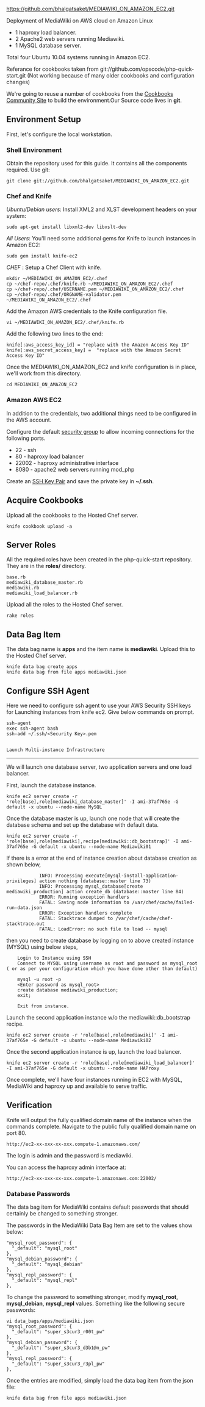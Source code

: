 https://github.com/bhalgatsaket/MEDIAWIKI_ON_AMAZON_EC2.git

Deployment of MediaWiki on AWS cloud on Amazon Linux

- 1 haproxy load balancer.
- 2 Apache2 web servers running Mediawiki.
- 1 MySQL database server.

Total four Ubuntu 10.04 systems running in Amazon EC2.

Referance for cookbooks taken from git://github.com/opscode/php-quick-start.git (Not working because of many older cookbooks and configuration changes)

We're going to reuse a number of cookbooks from the [Cookbooks Community Site](http://cookbooks.opscode.com) to build the environment.Our Source code lives in **git**. 

Environment Setup
----

First, let's configure the local workstation.

### Shell Environment

Obtain the repository used for this guide. It contains all the components required. Use git:

    git clone git://github.com/bhalgatsaket/MEDIAWIKI_ON_AMAZON_EC2.git

### Chef and Knife

*Ubuntu/Debian users*: Install XML2 and XLST development headers on your system:

    sudo apt-get install libxml2-dev libxslt-dev

*All Users*: You'll need some additional gems for Knife to launch instances in Amazon EC2:

    sudo gem install knife-ec2
	
*CHEF* : Setup a Chef Client with knife.

    mkdir ~/MEDIAWIKI_ON_AMAZON_EC2/.chef
    cp ~/chef-repo/.chef/knife.rb ~/MEDIAWIKI_ON_AMAZON_EC2/.chef
    cp ~/chef-repo/.chef/USERNAME.pem ~/MEDIAWIKI_ON_AMAZON_EC2/.chef
    cp ~/chef-repo/.chef/ORGNAME-validator.pem ~/MEDIAWIKI_ON_AMAZON_EC2/.chef
	
Add the Amazon AWS credentials to the Knife configuration file.

    vi ~/MEDIAWIKI_ON_AMAZON_EC2/.chef/knife.rb
	
Add the following two lines to the end:

    knife[:aws_access_key_id] = "replace with the Amazon Access Key ID"
    knife[:aws_secret_access_key] =  "replace with the Amazon Secret Access Key ID"

Once the MEDIAWIKI_ON_AMAZON_EC2 and knife configuration is in place, we'll work from this directory.

    cd MEDIAWIKI_ON_AMAZON_EC2

### Amazon AWS EC2

In addition to the credentials, two additional things need to be configured in the AWS account.

Configure the default [security group](http://docs.amazonwebservices.com/AWSEC2/latest/DeveloperGuide/index.html?using-network-security.html) to allow incoming connections for the following ports.

* 22 - ssh
* 80 - haproxy load balancer
* 22002 - haproxy administrative interface
* 8080 - apache2 web servers running mod_php

Create an [SSH Key Pair](http://docs.amazonwebservices.com/AWSEC2/latest/DeveloperGuide/index.html?using-credentials.html#using-credentials-keypair) and save the private key in **~/.ssh**.

Acquire Cookbooks
----
Upload all the cookbooks to the Hosted Chef server.

    knife cookbook upload -a
	
Server Roles
------------

All the required roles have been created in the php-quick-start repository. They are in the **roles/** directory.

    base.rb
    mediawiki_database_master.rb
    mediawiki.rb
    mediawiki_load_balancer.rb

Upload all the roles to the Hosted Chef server.

    rake roles

Data Bag Item
----

The data bag name is **apps** and the item name is **mediawiki**. Upload this to the Hosted Chef server.

    knife data bag create apps
    knife data bag from file apps mediawiki.json
	
Configure SSH Agent
----

Here we need to configure ssh agent to use your AWS Security SSH keys for Launching instances from knife ec2.
Give below commands on prompt.

	ssh-agent
	exec ssh-agent bash
	ssh-add ~/.ssh/<Security Key>.pem
	

	Launch Multi-instance Infrastructure
----

We will launch one database server, two application servers and one load balancer. 

First, launch the database instance.

    knife ec2 server create -r 'role[base],role[mediawiki_database_master]' -I ami-37af765e -G default -x ubuntu --node-name MySQL

Once the database master is up, launch one node that will create the database schema and set up the database with default data.

    knife ec2 server create -r 'role[base],role[mediawiki],recipe[mediawiki::db_bootstrap]' -I ami-37af765e -G default -x ubuntu --node-name Mediawiki01 

If there is a error at the end of instance creation about database creation as shown below,

				INFO: Processing execute[mysql-install-application-privileges] action nothing (database::master line 73)
				INFO: Processing mysql_database[create mediawiki_production] action create_db (database::master line 84)
				ERROR: Running exception handlers
				FATAL: Saving node information to /var/chef/cache/failed-run-data.json
				ERROR: Exception handlers complete
				FATAL: Stacktrace dumped to /var/chef/cache/chef-stacktrace.out
				FATAL: LoadError: no such file to load -- mysql

then you need to create database by logging on to above created instance (MYSQL) using below steps,

		Login to Instance using SSH
		Connect to MYSQL using username as root and password as mysql_root ( or as per your configuration which you have done other than default)
		
		mysql -u root -p
		<Enter password as mysql_root>
		create database mediawiki_production;
		exit;
		
		Exit from instance.
		

Launch the second application instance w/o the mediawiki::db_bootstrap recipe.

    knife ec2 server create -r 'role[base],role[mediawiki]' -I ami-37af765e -G default -x ubuntu --node-name Mediawiki02 

Once the second application instance is up, launch the load balancer.

    knife ec2 server create -r 'role[base],role[mediawiki_load_balancer]' -I ami-37af765e -G default -x ubuntu --node-name HAProxy

Once complete, we'll have four instances running in EC2 with MySQL, MediaWiki and haproxy up and available to serve traffic.

Verification
----

Knife will output the fully qualified domain name of the instance when the commands complete. Navigate to the public fully qualified domain name on port 80.

    http://ec2-xx-xxx-xx-xxx.compute-1.amazonaws.com/

The login is admin and the password is mediawiki.

You can access the haproxy admin interface at:

    http://ec2-xx-xxx-xx-xxx.compute-1.amazonaws.com:22002/
	
### Database Passwords

The data bag item for MediaWiki contains default passwords that should certainly be changed to something stronger.

The passwords in the MediaWiki Data Bag Item are set to the values show below:

    "mysql_root_password": {
      "_default": "mysql_root"
    },
    "mysql_debian_password": {
      "_default": "mysql_debian"
    },
    "mysql_repl_password": {
      "_default": "mysql_repl"
    },
    
To change the password to something stronger, modify **mysql_root**, **mysql_debian**, **mysql_repl** values. Something like the following secure passwords:

    vi data_bags/apps/mediawiki.json
    "mysql_root_password": {
      "_default": "super_s3cur3_r00t_pw"
    },
    "mysql_debian_password": {
      "_default": "super_s3cur3_d3b1@n_pw"
    },
    "mysql_repl_password": {
      "_default": "super_s3cur3_r3pl_pw"
    },

Once the entries are modified, simply load the data bag item from the json file:

    knife data bag from file apps mediawiki.json
